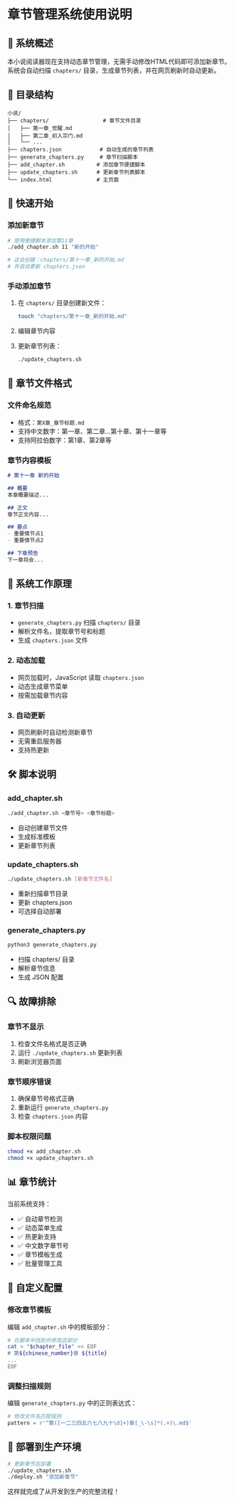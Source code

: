 # 章节管理系统使用说明

## 🎯 系统概述

本小说阅读器现在支持动态章节管理，无需手动修改HTML代码即可添加新章节。系统会自动扫描 `chapters/` 目录，生成章节列表，并在网页刷新时自动更新。

## 📁 目录结构

```
小说/
├── chapters/                 # 章节文件目录
│   ├── 第一章_觉醒.md
│   ├── 第二章_初入宗门.md
│   └── ...
├── chapters.json            # 自动生成的章节列表
├── generate_chapters.py     # 章节扫描脚本
├── add_chapter.sh          # 添加章节便捷脚本
├── update_chapters.sh      # 更新章节列表脚本
└── index.html              # 主页面
```

## 🚀 快速开始

### 添加新章节

```bash
# 使用便捷脚本添加第11章
./add_chapter.sh 11 "新的开始"

# 这会创建：chapters/第十一章_新的开始.md
# 并自动更新 chapters.json
```

### 手动添加章节

1. 在 `chapters/` 目录创建新文件：
   ```bash
   touch "chapters/第十一章_新的开始.md"
   ```

2. 编辑章节内容

3. 更新章节列表：
   ```bash
   ./update_chapters.sh
   ```

## 📝 章节文件格式

### 文件命名规范
- 格式：`第X章_章节标题.md`
- 支持中文数字：第一章、第二章...第十章、第十一章等
- 支持阿拉伯数字：第1章、第2章等

### 章节内容模板
```markdown
# 第十一章 新的开始

## 概要
本章概要描述...

## 正文
章节正文内容...

## 要点
- 重要情节点1
- 重要情节点2

## 下章预告
下一章将会...
```

## 🔧 系统工作原理

### 1. 章节扫描
- `generate_chapters.py` 扫描 `chapters/` 目录
- 解析文件名，提取章节号和标题
- 生成 `chapters.json` 文件

### 2. 动态加载
- 网页加载时，JavaScript 读取 `chapters.json`
- 动态生成章节菜单
- 按需加载章节内容

### 3. 自动更新
- 网页刷新时自动检测新章节
- 无需重启服务器
- 支持热更新

## 🛠️ 脚本说明

### add_chapter.sh
```bash
./add_chapter.sh <章节号> <章节标题>
```
- 自动创建章节文件
- 生成标准模板
- 更新章节列表

### update_chapters.sh
```bash
./update_chapters.sh [新章节文件名]
```
- 重新扫描章节目录
- 更新 chapters.json
- 可选择自动部署

### generate_chapters.py
```bash
python3 generate_chapters.py
```
- 扫描 chapters/ 目录
- 解析章节信息
- 生成 JSON 配置

## 🔍 故障排除

### 章节不显示
1. 检查文件名格式是否正确
2. 运行 `./update_chapters.sh` 更新列表
3. 刷新浏览器页面

### 章节顺序错误
1. 确保章节号格式正确
2. 重新运行 `generate_chapters.py`
3. 检查 `chapters.json` 内容

### 脚本权限问题
```bash
chmod +x add_chapter.sh
chmod +x update_chapters.sh
```

## 📊 章节统计

当前系统支持：
- ✅ 自动章节检测
- ✅ 动态菜单生成
- ✅ 热更新支持
- ✅ 中文数字章节号
- ✅ 章节模板生成
- ✅ 批量管理工具

## 🎨 自定义配置

### 修改章节模板
编辑 `add_chapter.sh` 中的模板部分：
```bash
# 在脚本中找到并修改这部分
cat > "$chapter_file" << EOF
# 第${chinese_number}章 ${title}
...
EOF
```

### 调整扫描规则
编辑 `generate_chapters.py` 中的正则表达式：
```python
# 修改文件名匹配规则
pattern = r'^第([一二三四五六七八九十\d]+)章[_\-\s]*(.+)\.md$'
```

## 🚀 部署到生产环境

```bash
# 更新章节后部署
./update_chapters.sh
./deploy.sh "添加新章节"
```

这样就完成了从开发到生产的完整流程！